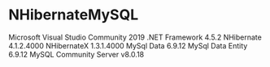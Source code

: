 # NHibernateMySQL

Microsoft Visual Studio Community 2019
.NET Framework 4.5.2
NHibernate 4.1.2.4000
NHibernateX 1.3.1.4000
MySql Data 6.9.12
MySql Data Entity 6.9.12
MySQL Community Server v8.0.18

